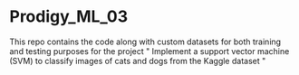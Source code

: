 # Prodigy_ML_03
This repo contains the code along with custom datasets for both training and testing purposes for the project 
" Implement a support vector machine (SVM) to classify images of cats and dogs from the Kaggle dataset "
